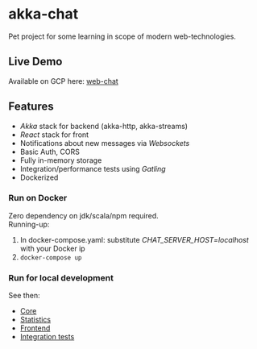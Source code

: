 # akka-chat

Pet project for some learning in scope of modern web-technologies.

## Live Demo
Available on GCP here: [web-chat](http://35.242.217.130)  

## Features
* *Akka* stack for backend (akka-http, akka-streams)
* *React* stack for front
* Notifications about new messages via *Websockets*
* Basic Auth, CORS
* Fully in-memory storage
* Integration/performance tests using *Gatling*
* Dockerized

### Run on Docker
Zero dependency on jdk/scala/npm required.  
Running-up:  
1. In docker-compose.yaml: substitute *CHAT_SERVER_HOST=localhost* with your Docker ip
2. `docker-compose up`

### Run for local development
See then:  
* [Core](/core/README.md)  
* [Statistics](/stats/README.md)  
* [Frontend](/ui/README.md)  
* [Integration tests](/itest/README.md)  
